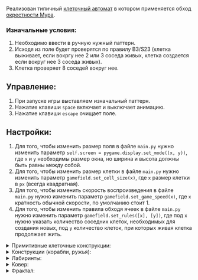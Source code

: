 Реализован типичный [клеточный автомат](https://github.com/facebook/react/wiki/Sites-Using-React) в котором применяется обход [окрестности Мура](https://ru.wikipedia.org/wiki/Окрестность_Мура).

### Изначальные условия:
1. Необходимо ввести в ручную нужный паттерн.
2. Исходя из поле будет проверятся по правилу B3/S23 (клетка выживает, если вокргу нее 2 или 3 соседа живых, клетка создается если вокруг нее 3 соседа живых).
3. Клетка проверяет 8 соседей вокруг нее.



## Управление:
1. При запуске игры выставляем изначальный паттерн.
2. Нажатие клавиши `space` включает и выключает анимацию.
3. Нажатие клавиши `escape` очищает поле.

## Настройки:
1. Для того, чтобы изменить размер поля в файле `main.py` нужно изменить параметр `self.screen = pygame.display.set_mode((x, y))`, где `x` и `y` необходимы размер окна, но ширина и высота должны быть равны между собой.
2. Для того, чтобы изменить размер клетки в файле `main.py` нужно изменить параметр `gamefield.set_cell_size(x)`, где `x` размер клетки в `px` (всегда квадратная).
3. Для того, чтобы изменить скорость воспроизведения в файле `main.py` нужно изменить параметр `gamefield.set_game_speed(x)`, где `x` кратность обычной скорости, по умолчанию стоит 1.
4. Для того, чтобы изменить правила обходя ячеек в файле `main.py` нужно изменить параметр `gamefield.set_rules([x], [y])`, где под `x` нужно указать количество соседних клеток, необходимых для создания новых, под `y` количество клеток, при которых живая клетка продолжает жить.

<details>
  <summary>Примитивные клеточные конструкции:</summary>

  
  Глайдер (B3/S23)
  
![Глайдер](https://github.com/whynot00/CellularAutomaton/assets/26331860/ee9e63e0-0d6b-41d4-8969-b93635a3a863)


  Жаба (B3/S23)
  
![Жаба](https://github.com/whynot00/CellularAutomaton/assets/26331860/abcd567c-a6eb-4564-86a5-ef584819d799)

  Пульсар (B3/S23)

![Пульсар](https://github.com/whynot00/CellularAutomaton/assets/26331860/b4ce086f-a299-4759-ab07-512601dc870a)

</details>

<details>
  <summary>Конструкции (корабли, ружья):</summary>
  
  Космический корабль (B3/S23)
  
![Корабль](https://github.com/whynot00/CellularAutomaton/assets/26331860/113e3cd7-41a4-42f1-95ba-46d495c7d538)


  Ружье (B3/S23) - формирует глайдер и отправляет его в полет.
  
![Ружье](https://github.com/whynot00/CellularAutomaton/assets/26331860/5dccab29-4b0a-4313-b1ed-1d3f80c5c417)


</details>

<details>
  <summary>Лабиринты:</summary>
  
  Обычный лабиринт (B3/S12345), заполнение ~90%
  
![Лабиринт](https://github.com/whynot00/CellularAutomaton/assets/26331860/aca1bdd7-6141-4c0d-ad8a-fbebdd6b6df5)

  Лабиринт с мышами (мигалками) (B37/S1234)
  
![Лабиринт с мышами](https://github.com/whynot00/CellularAutomaton/assets/26331860/f136acff-74a1-43db-a35d-a55561f36872)

</details>

</details>

<details>
  <summary>Ковер:</summary>
  
  Одна и разновидностей ковров (B234678/S8)
  
![Ковер](https://github.com/whynot00/CellularAutomaton/assets/26331860/26e4e33b-182f-4a50-9c74-f8db206d206b)

</details>

<details>
  <summary>Фрактал:</summary>
  
  Простейшая разновидность фрактала, который можно сгенерировать (B1/S012345678)
  
![Фрактал](https://github.com/whynot00/CellularAutomaton/assets/26331860/a89da39c-1af4-4189-80b8-2d89a2ce10b9)


</details>
